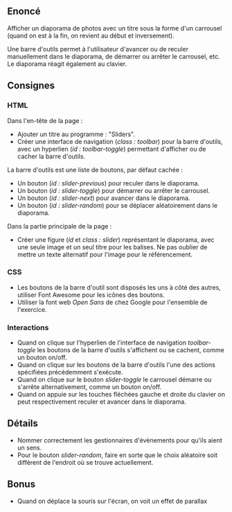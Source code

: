 ## Enoncé

Afficher un diaporama de photos avec un titre sous la forme d'un carrousel (quand on est à la fin, on revient au début et inversement).

Une barre d'outils permet à l'utilisateur d'avancer ou de reculer manuellement dans le diaporama, de démarrer ou arrêter le carrousel, etc. Le diaporama réagit également au clavier.

## Consignes

### HTML

Dans l'en-tête de  la page :

* Ajouter un titre au programme : "Sliders".
* Créer une interface de navigation (*class : toolbar*) pour la barre d'outils, avec un hyperlien (*id : toolbar-toggle*) permettant d'afficher ou de cacher la barre d'outils.

La barre d'outils est une liste de boutons, par défaut cachée :

* Un bouton (*id : slider-previous*) pour reculer dans le diaporama.
* Un bouton (*id : slider-toggle*) pour démarrer ou arrêter le carrousel.
* Un bouton (*id : slider-next*) pour avancer dans le diaporama.
* Un bouton (*id : slider-random*) pour se déplacer aléatoirement dans le diaporama.

Dans la partie principale de la page :

* Créer une figure (*id* et *class : slider*) représentant le diaporama, avec une seule image et un seul titre pour les balises. Ne pas oublier de mettre un texte alternatif pour l'image pour le référencement.

### CSS

* Les boutons de la barre d'outil sont disposés les uns à côté des autres, utiliser Font Awesome pour les icônes des boutons.
* Utiliser la font web *Open Sans* de chez Google pour l'ensemble de l'exercice.

### Interactions

* Quand on clique sur l'hyperlien de l'interface de navigation *toolbar-toggle* les boutons de la barre d'outils s'affichent ou se cachent, comme un bouton on/off.
* Quand on clique sur les boutons de la barre d'outils l'une des actions spécifiées précédemment s'exécute.
* Quand on clique sur le bouton *slider-toggle* le carrousel démarre ou s'arrête alternativement, comme un bouton on/off.
* Quand on appuie sur les touches fléchées gauche et droite du clavier on peut respectivement reculer et avancer dans le diaporama.

## Détails

* Nommer correctement les gestionnaires d'évènements pour qu'ils aient un sens.
* Pour le bouton *slider-random*, faire en sorte que le choix aléatoire soit différent de l'endroit où se trouve actuellement.

## Bonus

* Quand on déplace la souris sur l'écran, on voit un effet de parallax